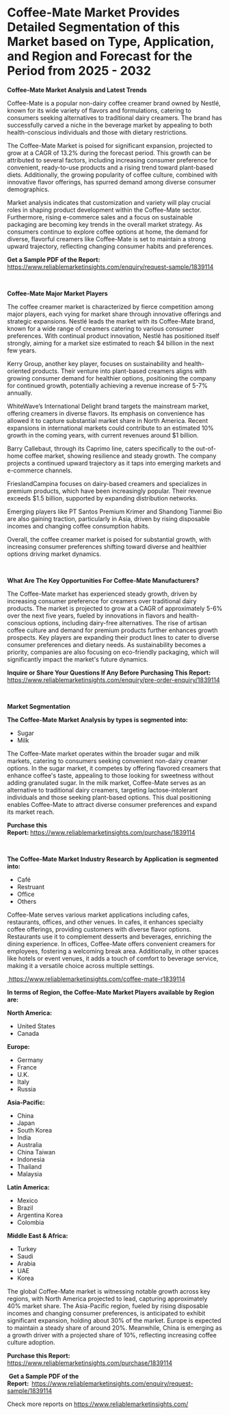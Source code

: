 <p><h1>Coffee-Mate Market Provides Detailed Segmentation of this Market based on Type, Application, and Region and Forecast for the Period from 2025 - 2032</h1></p><p><strong>Coffee-Mate Market Analysis and Latest Trends</strong></p>
<p><p>Coffee-Mate is a popular non-dairy coffee creamer brand owned by Nestlé, known for its wide variety of flavors and formulations, catering to consumers seeking alternatives to traditional dairy creamers. The brand has successfully carved a niche in the beverage market by appealing to both health-conscious individuals and those with dietary restrictions.</p><p>The Coffee-Mate Market is poised for significant expansion, projected to grow at a CAGR of 13.2% during the forecast period. This growth can be attributed to several factors, including increasing consumer preference for convenient, ready-to-use products and a rising trend toward plant-based diets. Additionally, the growing popularity of coffee culture, combined with innovative flavor offerings, has spurred demand among diverse consumer demographics.</p><p>Market analysis indicates that customization and variety will play crucial roles in shaping product development within the Coffee-Mate sector. Furthermore, rising e-commerce sales and a focus on sustainable packaging are becoming key trends in the overall market strategy. As consumers continue to explore coffee options at home, the demand for diverse, flavorful creamers like Coffee-Mate is set to maintain a strong upward trajectory, reflecting changing consumer habits and preferences.</p></p>
<p><strong>Get a Sample PDF of the Report:&nbsp;</strong> <a href="https://www.reliablemarketinsights.com/enquiry/request-sample/1839114?utm_campaign=2100&utm_medium=2&utm_source=Github&utm_content=ia&utm_term=15022025&utm_id=coffee-mate">https://www.reliablemarketinsights.com/enquiry/request-sample/1839114</a></p>
<p>&nbsp;</p>
<p><strong>Coffee-Mate Major Market Players</strong></p>
<p><p>The coffee creamer market is characterized by fierce competition among major players, each vying for market share through innovative offerings and strategic expansions. Nestlé leads the market with its Coffee-Mate brand, known for a wide range of creamers catering to various consumer preferences. With continual product innovation, Nestlé has positioned itself strongly, aiming for a market size estimated to reach $4 billion in the next few years.</p><p>Kerry Group, another key player, focuses on sustainability and health-oriented products. Their venture into plant-based creamers aligns with growing consumer demand for healthier options, positioning the company for continued growth, potentially achieving a revenue increase of 5-7% annually.</p><p>WhiteWave’s International Delight brand targets the mainstream market, offering creamers in diverse flavors. Its emphasis on convenience has allowed it to capture substantial market share in North America. Recent expansions in international markets could contribute to an estimated 10% growth in the coming years, with current revenues around $1 billion.</p><p>Barry Callebaut, through its Caprimo line, caters specifically to the out-of-home coffee market, showing resilience and steady growth. The company projects a continued upward trajectory as it taps into emerging markets and e-commerce channels.</p><p>FrieslandCampina focuses on dairy-based creamers and specializes in premium products, which have been increasingly popular. Their revenue exceeds $1.5 billion, supported by expanding distribution networks.</p><p>Emerging players like PT Santos Premium Krimer and Shandong Tianmei Bio are also gaining traction, particularly in Asia, driven by rising disposable incomes and changing coffee consumption habits.</p><p>Overall, the coffee creamer market is poised for substantial growth, with increasing consumer preferences shifting toward diverse and healthier options driving market dynamics.</p></p>
<p>&nbsp;</p>
<p><strong>What Are The Key Opportunities For Coffee-Mate Manufacturers?</strong></p>
<p><p>The Coffee-Mate market has experienced steady growth, driven by increasing consumer preference for creamers over traditional dairy products. The market is projected to grow at a CAGR of approximately 5-6% over the next five years, fueled by innovations in flavors and health-conscious options, including dairy-free alternatives. The rise of artisan coffee culture and demand for premium products further enhances growth prospects. Key players are expanding their product lines to cater to diverse consumer preferences and dietary needs. As sustainability becomes a priority, companies are also focusing on eco-friendly packaging, which will significantly impact the market's future dynamics.</p></p>
<p><strong>Inquire or Share Your Questions If Any Before Purchasing This Report:</strong> <a href="https://www.reliablemarketinsights.com/enquiry/pre-order-enquiry/1839114?utm_campaign=2100&utm_medium=2&utm_source=Github&utm_content=ia&utm_term=15022025&utm_id=coffee-mate">https://www.reliablemarketinsights.com/enquiry/pre-order-enquiry/1839114</a></p>
<p>&nbsp;</p>
<p><strong>Market Segmentation</strong></p>
<p><strong>The Coffee-Mate Market Analysis by types is segmented into:</strong></p>
<p><ul><li>Sugar</li><li>Milk</li></ul></p>
<p><p>The Coffee-Mate market operates within the broader sugar and milk markets, catering to consumers seeking convenient non-dairy creamer options. In the sugar market, it competes by offering flavored creamers that enhance coffee's taste, appealing to those looking for sweetness without adding granulated sugar. In the milk market, Coffee-Mate serves as an alternative to traditional dairy creamers, targeting lactose-intolerant individuals and those seeking plant-based options. This dual positioning enables Coffee-Mate to attract diverse consumer preferences and expand its market reach.</p></p>
<p><strong>Purchase this Report:&nbsp;</strong><a href="https://www.reliablemarketinsights.com/purchase/1839114?utm_campaign=2100&utm_medium=2&utm_source=Github&utm_content=ia&utm_term=15022025&utm_id=coffee-mate">https://www.reliablemarketinsights.com/purchase/1839114</a></p>
<p>&nbsp;</p>
<p><strong>The Coffee-Mate Market Industry Research by Application is segmented into:</strong></p>
<p><ul><li>Café</li><li>Restruant</li><li>Office</li><li>Others</li></ul></p>
<p><p>Coffee-Mate serves various market applications including cafes, restaurants, offices, and other venues. In cafes, it enhances specialty coffee offerings, providing customers with diverse flavor options. Restaurants use it to complement desserts and beverages, enriching the dining experience. In offices, Coffee-Mate offers convenient creamers for employees, fostering a welcoming break area. Additionally, in other spaces like hotels or event venues, it adds a touch of comfort to beverage service, making it a versatile choice across multiple settings.</p></p>
<p><a href="https://www.reliablemarketinsights.com/coffee-mate-r1839114?utm_campaign=2100&utm_medium=2&utm_source=Github&utm_content=ia&utm_term=15022025&utm_id=coffee-mate">&nbsp;https://www.reliablemarketinsights.com/coffee-mate-r1839114</a></p>
<p><strong>In terms of Region, the Coffee-Mate Market Players available by Region are:</strong></p>
<p>
    <p> <strong> North America: </strong>
        <ul>
            <li>United States</li>
            <li>Canada</li>
        </ul>
        </p> 
    <p> <strong> Europe: </strong>
        <ul>
            <li>Germany</li>
            <li>France</li>
            <li>U.K.</li>
            <li>Italy</li>
            <li>Russia</li>
        </ul>
        </p> 
    <p> <strong> Asia-Pacific: </strong>
        <ul>
            <li>China</li>
            <li>Japan</li>
            <li>South Korea</li>
            <li>India</li>
            <li>Australia</li>
            <li>China Taiwan</li>
            <li>Indonesia</li>
            <li>Thailand</li>
            <li>Malaysia</li>
        </ul>
        </p> 
    <p> <strong> Latin America: </strong>
        <ul>
            <li>Mexico</li>
            <li>Brazil</li>
            <li>Argentina Korea</li>
            <li>Colombia</li>
        </ul>
        </p> 
    <p> <strong> Middle East & Africa: </strong>
        <ul>
            <li>Turkey</li>
            <li>Saudi</li>
            <li>Arabia</li>
            <li>UAE</li>
            <li>Korea</li>
        </ul>
    </p>
    </p>
<p><p>The global Coffee-Mate market is witnessing notable growth across key regions, with North America projected to lead, capturing approximately 40% market share. The Asia-Pacific region, fueled by rising disposable incomes and changing consumer preferences, is anticipated to exhibit significant expansion, holding about 30% of the market. Europe is expected to maintain a steady share of around 20%. Meanwhile, China is emerging as a growth driver with a projected share of 10%, reflecting increasing coffee culture adoption.</p></p>
<p><strong>Purchase this Report: </strong><a href="https://www.reliablemarketinsights.com/purchase/1839114?utm_campaign=2100&utm_medium=2&utm_source=Github&utm_content=ia&utm_term=15022025&utm_id=coffee-mate">https://www.reliablemarketinsights.com/purchase/1839114</a></p>
<p>&nbsp;<strong>Get a Sample PDF of the Report:&nbsp;&nbsp;</strong><a href="https://www.reliablemarketinsights.com/enquiry/request-sample/1839114?utm_campaign=2100&utm_medium=2&utm_source=Github&utm_content=ia&utm_term=15022025&utm_id=coffee-mate">https://www.reliablemarketinsights.com/enquiry/request-sample/1839114</a></p>
<p><strong></strong></p>
<p>Check more reports on <a href="https://www.reliablemarketinsights.com/?utm_campaign=2100&utm_medium=2&utm_source=Github&utm_content=ia&utm_term=15022025&utm_id=coffee-mate">https://www.reliablemarketinsights.com/</a></p>